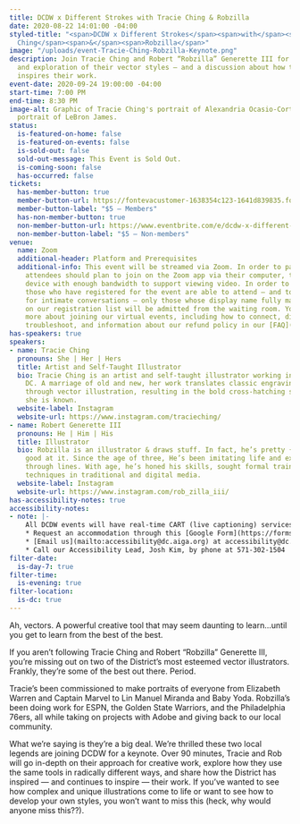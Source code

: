 ```yaml
---
title: DCDW x Different Strokes with Tracie Ching & Robzilla
date: 2020-08-22 14:01:00 -04:00
styled-title: "<span>DCDW x Different Strokes</span><span>with</span><span>Tracie
  Ching</span><span>&</span><span>Robzilla</span>"
image: "/uploads/event-Tracie-Ching-Robzilla-Keynote.png"
description: Join Tracie Ching and Robert “Robzilla” Generette III for a tutorial
  and exploration of their vector styles — and a discussion about how the district
  inspires their work.
event-date: 2020-09-24 19:00:00 -04:00
start-time: 7:00 PM
end-time: 8:30 PM
image-alt: Graphic of Tracie Ching's portrait of Alexandria Ocasio-Cortez and Robzilla's
  portrait of LeBron James.
status:
  is-featured-on-home: false
  is-featured-on-events: false
  is-sold-out: false
  sold-out-message: This Event is Sold Out.
  is-coming-soon: false
  has-occurred: false
tickets:
  has-member-button: true
  member-button-url: https://fontevacustomer-1638354c123-1641d839835.force.com/services/oauth2/authorize?client_id=3MVG9nthuDc9owbcOq7_07W.HriOQQPWTbMkrpOla.ajDQlTHf4_uby_mhwylcX.mJBU2O2SppTiZMS0J_HJd&response_type=code&redirect_uri=https://ikit.aiga.org/ikit_national_util/ikit-national-util-sso-redirect/&state=https%3A%2F%2Fdc.aiga.org%2F%3Fpost_type%3Dikit_event%26p%3D417022%26redirect_source%3Deventbrite_register
  member-button-label: "$5 — Members"
  has-non-member-button: true
  non-member-button-url: https://www.eventbrite.com/e/dcdw-x-different-strokes-with-tracie-ching-robzilla-tickets-117844916317
  non-member-button-label: "$5 — Non-members"
venue:
  name: Zoom
  additional-header: Platform and Prerequisites
  additional-info: This event will be streamed via Zoom. In order to participate fully,
    attendees should plan to join on the Zoom app via their computer, tablet, or mobile
    device with enough bandwidth to support viewing video. In order to ensure only
    those who have registered for the event are able to attend — and to create space
    for intimate conversations — only those whose display name fully matches the name
    on our registration list will be admitted from the waiting room. You can find
    more about joining our virtual events, including how to connect, directions to
    troubleshoot, and information about our refund policy in our [FAQ](/faqs/).
has-speakers: true
speakers:
- name: Tracie Ching
  pronouns: She | Her | Hers
  title: Artist and Self-Taught Illustrator
  bio: Tracie Ching is an artist and self-taught illustrator working in Washington,
    DC. A marriage of old and new, her work translates classic engraving techniques
    through vector illustration, resulting in the bold cross-hatching style for which
    she is known.
  website-label: Instagram
  website-url: https://www.instagram.com/tracieching/
- name: Robert Generette III
  pronouns: He | Him | His
  title: Illustrator
  bio: Robzilla is an illustrator & draws stuff. In fact, he’s pretty {expletive}
    good at it. Since the age of three, He’s been imitating life and expressing himself
    through lines. With age, he’s honed his skills, sought formal training and mastered
    techniques in traditional and digital media.
  website-label: Instagram
  website-url: https://www.instagram.com/rob_zilla_iii/
has-accessibility-notes: true
accessibility-notes:
- note: |-
    All DCDW events will have real-time CART (live captioning) services. If you need any additional accommodations, please contact us before 9/14 by, through the provided Google Form, or by phone. We honor your privacy and no personally identifying information (e.g. your name) is required to request an accommodation.
    * Request an accommodation through this [Google Form](https://forms.gle/gAQviAo5cTwWYGWV6)
    * [Email us](mailto:accessibility@dc.aiga.org) at accessibility@dc.aiga.org.
    * Call our Accessibility Lead, Josh Kim, by phone at 571-302-1504
filter-date:
  is-day-7: true
filter-time:
  is-evening: true
filter-location:
  is-dc: true
---
```


Ah, vectors. A powerful creative tool that may seem daunting to learn…until you get to learn from the best of the best.

If you aren’t following Tracie Ching and Robert “Robzilla” Generette III, you’re missing out on two of the District’s most esteemed vector illustrators. Frankly, they’re some of the best out there. Period.

Tracie’s been commissioned to make portraits of everyone from Elizabeth Warren and Captain Marvel to Lin Manuel Miranda and Baby Yoda. Robzilla’s been doing work for ESPN, the Golden State Warriors, and the Philadelphia 76ers, all while taking on projects with Adobe and giving back to our local community.

What we’re saying is they’re a big deal. We’re thrilled these two local legends are joining DCDW for a keynote. Over 90 minutes, Tracie and Rob will go in-depth on their approach for creative work, explore how they use the same tools in radically different ways, and share how the District has inspired — and continues to inspire — their work. If you’ve wanted to see how complex and unique illustrations come to life or want to see how to develop your own styles, you won’t want to miss this (heck, why would anyone miss this??).